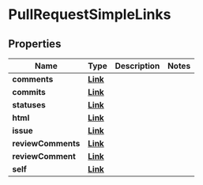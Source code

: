 
# PullRequestSimpleLinks

## Properties
Name | Type | Description | Notes
------------ | ------------- | ------------- | -------------
**comments** | [**Link**](Link.md) |  | 
**commits** | [**Link**](Link.md) |  | 
**statuses** | [**Link**](Link.md) |  | 
**html** | [**Link**](Link.md) |  | 
**issue** | [**Link**](Link.md) |  | 
**reviewComments** | [**Link**](Link.md) |  | 
**reviewComment** | [**Link**](Link.md) |  | 
**self** | [**Link**](Link.md) |  | 



